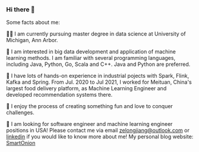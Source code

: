### Hi there 👋

Some facts about me:

👨‍🎓 I am currently pursuing master degree in data science at University of Michigan, Ann Arbor. 

🥑 I am interested in big data development and application of machine learning methods. I am familiar with several programming languages, including Java, Python, Go, Scala and C++. Java and Python are preferred. 

🐼 I have lots of hands-on experience in industrial pojects with Spark, Flink, Kafka and Spring. From Jul. 2020 to Jul 2021, I worked for Meituan, China's largest food delivery platform, as Machine Learning Engineer and developed recommendation systems there.

🥰 I enjoy the process of creating something fun and love to conquer challenges.

🔎 I am looking for software engineer and machine learning engineer positions in USA! Please contact me via email zelongjiang@outlook.com or [linkedin](https://www.linkedin.com/in/zelong-zane-jiang-49b388168/) if you would like to know more about me! My personal blog website: [SmartOnion](https://kungtalon.github.io/)

<!--
**kungtalon/kungtalon** is a ✨ _special_ ✨ repository because its `README.md` (this file) appears on your GitHub profile.

Here are some ideas to get you started:

- 🔭 I’m currently working on ...
- 🌱 I’m currently learning ...
- 👯 I’m looking to collaborate on ...
- 🤔 I’m looking for help with ...
- 💬 Ask me about ...
- 📫 How to reach me: ...
- 😄 Pronouns: ...
- ⚡ Fun fact: ...
-->

